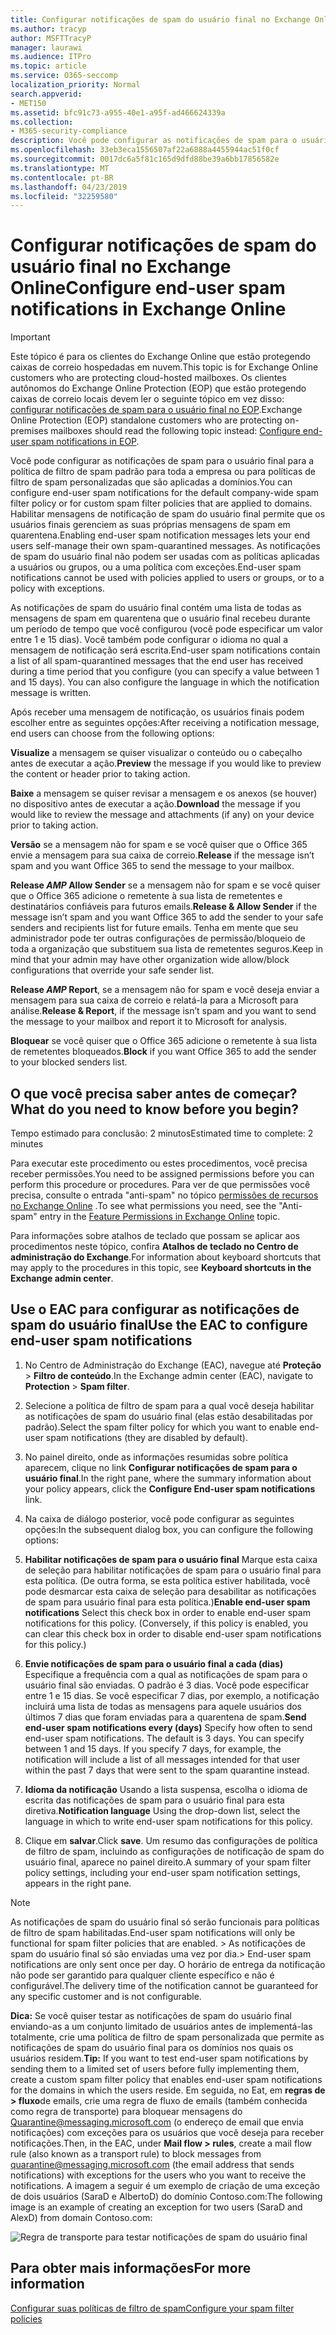 ```yaml
---
title: Configurar notificações de spam do usuário final no Exchange Online
ms.author: tracyp
author: MSFTTracyP
manager: laurawi
ms.audience: ITPro
ms.topic: article
ms.service: O365-seccomp
localization_priority: Normal
search.appverid:
- MET150
ms.assetid: bfc91c73-a955-40e1-a95f-ad466624339a
ms.collection:
- M365-security-compliance
description: Você pode configurar as notificações de spam para o usuário final para a política de filtro de spam padrão para toda a empresa ou para políticas de filtro de spam personalizadas que são aplicadas a domínios.
ms.openlocfilehash: 33eb3eca1556507af22a6888a4455944ac51f0cf
ms.sourcegitcommit: 0017dc6a5f81c165d9dfd88be39a6bb17856582e
ms.translationtype: MT
ms.contentlocale: pt-BR
ms.lasthandoff: 04/23/2019
ms.locfileid: "32259580"
---
```

# <a name="configure-end-user-spam-notifications-in-exchange-online"></a><span data-ttu-id="f8563-103">Configurar notificações de spam do usuário final no Exchange Online</span><span class="sxs-lookup"><span data-stu-id="f8563-103">Configure end-user spam notifications in Exchange Online</span></span>

> [!IMPORTANT]
> <span data-ttu-id="f8563-104">Este tópico é para os clientes do Exchange Online que estão protegendo caixas de correio hospedadas em nuvem.</span><span class="sxs-lookup"><span data-stu-id="f8563-104">This topic is for Exchange Online customers who are protecting cloud-hosted mailboxes.</span></span> <span data-ttu-id="f8563-105">Os clientes autônomos do Exchange Online Protection (EOP) que estão protegendo caixas de correio locais devem ler o seguinte tópico em vez disso: [configurar notificações de spam para o usuário final no EOP](configure-end-user-spam-notifications-in-eop.md).</span><span class="sxs-lookup"><span data-stu-id="f8563-105">Exchange Online Protection (EOP) standalone customers who are protecting on-premises mailboxes should read the following topic instead: [Configure end-user spam notifications in EOP](configure-end-user-spam-notifications-in-eop.md).</span></span> 
  
<span data-ttu-id="f8563-106">Você pode configurar as notificações de spam para o usuário final para a política de filtro de spam padrão para toda a empresa ou para políticas de filtro de spam personalizadas que são aplicadas a domínios.</span><span class="sxs-lookup"><span data-stu-id="f8563-106">You can configure end-user spam notifications for the default company-wide spam filter policy or for custom spam filter policies that are applied to domains.</span></span> <span data-ttu-id="f8563-107">Habilitar mensagens de notificação de spam do usuário final permite que os usuários finais gerenciem as suas próprias mensagens de spam em quarentena.</span><span class="sxs-lookup"><span data-stu-id="f8563-107">Enabling end-user spam notification messages lets your end users self-manage their own spam-quarantined messages.</span></span> <span data-ttu-id="f8563-108">As notificações de spam do usuário final não podem ser usadas com as políticas aplicadas a usuários ou grupos, ou a uma política com exceções.</span><span class="sxs-lookup"><span data-stu-id="f8563-108">End-user spam notifications cannot be used with policies applied to users or groups, or to a policy with exceptions.</span></span>
  
<span data-ttu-id="f8563-p103">As notificações de spam do usuário final contém uma lista de todas as mensagens de spam em quarentena que o usuário final recebeu durante um período de tempo que você configurou (você pode especificar um valor entre 1 e 15 dias). Você também pode configurar o idioma no qual a mensagem de notificação será escrita.</span><span class="sxs-lookup"><span data-stu-id="f8563-p103">End-user spam notifications contain a list of all spam-quarantined messages that the end user has received during a time period that you configure (you can specify a value between 1 and 15 days). You can also configure the language in which the notification message is written.</span></span>
  
<span data-ttu-id="f8563-111">Após receber uma mensagem de notificação, os usuários finais podem escolher entre as seguintes opções:</span><span class="sxs-lookup"><span data-stu-id="f8563-111">After receiving a notification message, end users can choose from the following options:</span></span>

<span data-ttu-id="f8563-112">**Visualize** a mensagem se quiser visualizar o conteúdo ou o cabeçalho antes de executar a ação.</span><span class="sxs-lookup"><span data-stu-id="f8563-112">**Preview** the message if you would like to preview the content or header prior to taking action.</span></span>

<span data-ttu-id="f8563-113">**Baixe** a mensagem se quiser revisar a mensagem e os anexos (se houver) no dispositivo antes de executar a ação.</span><span class="sxs-lookup"><span data-stu-id="f8563-113">**Download** the message if you would like to review the message and attachments (if any) on your device prior to taking action.</span></span>

<span data-ttu-id="f8563-114">**Versão** se a mensagem não for spam e se você quiser que o Office 365 envie a mensagem para sua caixa de correio.</span><span class="sxs-lookup"><span data-stu-id="f8563-114">**Release** if the message isn’t spam and you want Office 365 to send the message to your mailbox.</span></span>

<span data-ttu-id="f8563-115">**Release _AMP_ Allow Sender** se a mensagem não for spam e se você quiser que o Office 365 adicione o remetente à sua lista de remetentes e destinatários confiáveis para futuros emails.</span><span class="sxs-lookup"><span data-stu-id="f8563-115">**Release & Allow Sender** if the message isn’t spam and you want Office 365 to add the sender to your safe senders and recipients list for future emails.</span></span> <span data-ttu-id="f8563-116">Tenha em mente que seu administrador pode ter outras configurações de permissão/bloqueio de toda a organização que substituem sua lista de remetentes seguros.</span><span class="sxs-lookup"><span data-stu-id="f8563-116">Keep in mind that your admin may have other organization wide allow/block configurations that override your safe sender list.</span></span>

<span data-ttu-id="f8563-117">**Release _AMP_ Report**, se a mensagem não for spam e você deseja enviar a mensagem para sua caixa de correio e relatá-la para a Microsoft para análise.</span><span class="sxs-lookup"><span data-stu-id="f8563-117">**Release & Report**, if the message isn’t spam and you want to send the message to your mailbox and report it to Microsoft for analysis.</span></span>

<span data-ttu-id="f8563-118">**Bloquear** se você quiser que o Office 365 adicione o remetente à sua lista de remetentes bloqueados.</span><span class="sxs-lookup"><span data-stu-id="f8563-118">**Block** if you want Office 365 to add the sender to your blocked senders list.</span></span>
  
## <a name="what-do-you-need-to-know-before-you-begin"></a><span data-ttu-id="f8563-119">O que você precisa saber antes de começar?</span><span class="sxs-lookup"><span data-stu-id="f8563-119">What do you need to know before you begin?</span></span>

<span data-ttu-id="f8563-120">Tempo estimado para conclusão: 2 minutos</span><span class="sxs-lookup"><span data-stu-id="f8563-120">Estimated time to complete: 2 minutes</span></span>
  
<span data-ttu-id="f8563-121">Para executar este procedimento ou estes procedimentos, você precisa receber permissões.</span><span class="sxs-lookup"><span data-stu-id="f8563-121">You need to be assigned permissions before you can perform this procedure or procedures.</span></span> <span data-ttu-id="f8563-122">Para ver de que permissões você precisa, consulte o entrada "anti-spam" no tópico [permissões de recursos no Exchange Online](http://technet.microsoft.com/library/15073ce1-0917-403b-8839-02a2ebc96e16.aspx) .</span><span class="sxs-lookup"><span data-stu-id="f8563-122">To see what permissions you need, see the "Anti-spam" entry in the [Feature Permissions in Exchange Online](http://technet.microsoft.com/library/15073ce1-0917-403b-8839-02a2ebc96e16.aspx) topic.</span></span> 
  
<span data-ttu-id="f8563-123">Para informações sobre atalhos de teclado que possam se aplicar aos procedimentos neste tópico, confira **Atalhos de teclado no Centro de administração do Exchange**.</span><span class="sxs-lookup"><span data-stu-id="f8563-123">For information about keyboard shortcuts that may apply to the procedures in this topic, see **Keyboard shortcuts in the Exchange admin center**.</span></span>
  
## <a name="use-the-eac-to-configure-end-user-spam-notifications"></a><span data-ttu-id="f8563-124">Use o EAC para configurar as notificações de spam do usuário final</span><span class="sxs-lookup"><span data-stu-id="f8563-124">Use the EAC to configure end-user spam notifications</span></span>

1. <span data-ttu-id="f8563-125">No Centro de Administração do Exchange (EAC), navegue até **Proteção** \> **Filtro de conteúdo**.</span><span class="sxs-lookup"><span data-stu-id="f8563-125">In the Exchange admin center (EAC), navigate to **Protection** \> **Spam filter**.</span></span>
    
2. <span data-ttu-id="f8563-126">Selecione a política de filtro de spam para a qual você deseja habilitar as notificações de spam do usuário final (elas estão desabilitadas por padrão).</span><span class="sxs-lookup"><span data-stu-id="f8563-126">Select the spam filter policy for which you want to enable end-user spam notifications (they are disabled by default).</span></span>
    
3. <span data-ttu-id="f8563-127">No painel direito, onde as informações resumidas sobre política aparecem, clique no link **Configurar notificações de spam para o usuário final**.</span><span class="sxs-lookup"><span data-stu-id="f8563-127">In the right pane, where the summary information about your policy appears, click the **Configure End-user spam notifications** link.</span></span> 
    
4. <span data-ttu-id="f8563-128">Na caixa de diálogo posterior, você pode configurar as seguintes opções:</span><span class="sxs-lookup"><span data-stu-id="f8563-128">In the subsequent dialog box, you can configure the following options:</span></span>
    
1. <span data-ttu-id="f8563-p106">**Habilitar notificações de spam para o usuário final** Marque esta caixa de seleção para habilitar notificações de spam para o usuário final para esta política. (De outra forma, se esta política estiver habilitada, você pode desmarcar esta caixa de seleção para desabilitar as notificações de spam para usuário final para esta política.)</span><span class="sxs-lookup"><span data-stu-id="f8563-p106">**Enable end-user spam notifications** Select this check box in order to enable end-user spam notifications for this policy. (Conversely, if this policy is enabled, you can clear this check box in order to disable end-user spam notifications for this policy.)</span></span> 
    
2. <span data-ttu-id="f8563-p107">**Envie notificações de spam para o usuário final a cada (dias)** Especifique a frequência com a qual as notificações de spam para o usuário final são enviadas. O padrão é 3 dias. Você pode especificar entre 1 e 15 dias. Se você especificar 7 dias, por exemplo, a notificação incluirá uma lista de todas as mensagens para aquele usuários dos últimos 7 dias que foram enviadas para a quarentena de spam.</span><span class="sxs-lookup"><span data-stu-id="f8563-p107">**Send end-user spam notifications every (days)** Specify how often to send end-user spam notifications. The default is 3 days. You can specify between 1 and 15 days. If you specify 7 days, for example, the notification will include a list of all messages intended for that user within the past 7 days that were sent to the spam quarantine instead.</span></span> 
    
3. <span data-ttu-id="f8563-135">**Idioma da notificação** Usando a lista suspensa, escolha o idioma de escrita das notificações de spam para o usuário final para esta diretiva.</span><span class="sxs-lookup"><span data-stu-id="f8563-135">**Notification language** Using the drop-down list, select the language in which to write end-user spam notifications for this policy.</span></span> 
    
5. <span data-ttu-id="f8563-136">Clique em **salvar**.</span><span class="sxs-lookup"><span data-stu-id="f8563-136">Click **save**.</span></span> <span data-ttu-id="f8563-137">Um resumo das configurações de política de filtro de spam, incluindo as configurações de notificação de spam do usuário final, aparece no painel direito.</span><span class="sxs-lookup"><span data-stu-id="f8563-137">A summary of your spam filter policy settings, including your end-user spam notification settings, appears in the right pane.</span></span>
    
> [!NOTE]
>  <span data-ttu-id="f8563-138">As notificações de spam do usuário final só serão funcionais para políticas de filtro de spam habilitadas.</span><span class="sxs-lookup"><span data-stu-id="f8563-138">End-user spam notifications will only be functional for spam filter policies that are enabled.</span></span> <span data-ttu-id="f8563-139">>  As notificações de spam do usuário final só são enviadas uma vez por dia.</span><span class="sxs-lookup"><span data-stu-id="f8563-139">>  End-user spam notifications are only sent once per day.</span></span> <span data-ttu-id="f8563-140">O horário de entrega da notificação não pode ser garantido para qualquer cliente específico e não é configurável.</span><span class="sxs-lookup"><span data-stu-id="f8563-140">The delivery time of the notification cannot be guaranteed for any specific customer and is not configurable.</span></span> 
  
 <span data-ttu-id="f8563-141">**Dica:** Se você quiser testar as notificações de spam do usuário final enviando-as a um conjunto limitado de usuários antes de implementá-las totalmente, crie uma política de filtro de spam personalizada que permite as notificações de spam do usuário final para os domínios nos quais os usuários residem.</span><span class="sxs-lookup"><span data-stu-id="f8563-141">**Tip:** If you want to test end-user spam notifications by sending them to a limited set of users before fully implementing them, create a custom spam filter policy that enables end-user spam notifications for the domains in which the users reside.</span></span> <span data-ttu-id="f8563-142">Em seguida, no Eat, em **regras de \> fluxo**de emails, crie uma regra de fluxo de emails (também conhecida como regra de transporte) para bloquear mensagens do Quarantine@messaging.microsoft.com (o endereço de email que envia notificações) com exceções para os usuários que você deseja para receber notificações.</span><span class="sxs-lookup"><span data-stu-id="f8563-142">Then, in the EAC, under **Mail flow \> rules**, create a mail flow rule (also known as a transport rule) to block messages from quarantine@messaging.microsoft.com (the email address that sends notifications) with exceptions for the users who you want to receive the notifications.</span></span> <span data-ttu-id="f8563-143">A imagem a seguir é um exemplo de criação de uma exceção de dois usuários (SaraD e AlbertoD) do domínio Contoso.com:</span><span class="sxs-lookup"><span data-stu-id="f8563-143">The following image is an example of creating an exception for two users (SaraD and AlexD) from domain Contoso.com:</span></span> 
  
![Regra de transporte para testar notificações de spam do usuário final](media/EOP-ESN-testspecificusers.jpg)
  
## <a name="for-more-information"></a><span data-ttu-id="f8563-145">Para obter mais informações</span><span class="sxs-lookup"><span data-stu-id="f8563-145">For more information</span></span>

[<span data-ttu-id="f8563-146">Configurar suas políticas de filtro de spam</span><span class="sxs-lookup"><span data-stu-id="f8563-146">Configure your spam filter policies</span></span>](configure-your-spam-filter-policies.md)
  
